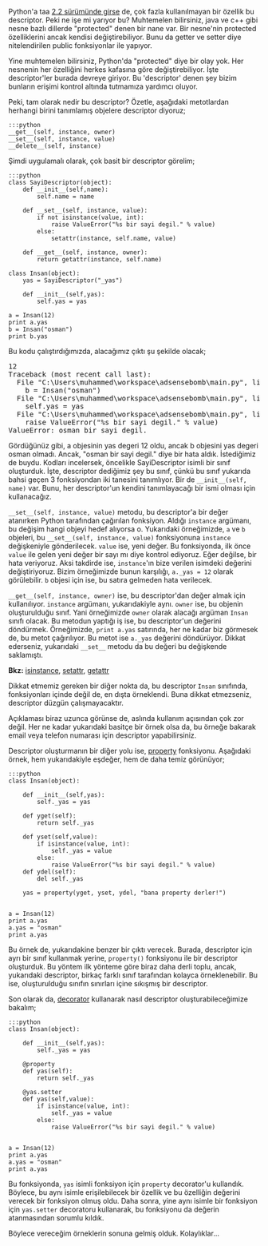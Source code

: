 <!--
.. date: 2012-08-28 02:44:00
.. title: Python 'descriptor' - giriş
.. slug: descriptor
.. description: Python'daki descriptor'ler, diğer dillerdeki protected alanlara benzer obje özellikleri oluşturmamızı sağlıyor. Böylece, obje elemanlarına erişimi kontrol altında tutabiliyoruz.
-->

Python'a taa [2.2 sürümünde girse][] de, çok fazla kullanılmayan bir
özellik bu descriptor. Peki ne işe mi yarıyor bu? Muhtemelen bilirsiniz,
java ve c++ gibi nesne bazlı dillerde "protected" denen bir nane var.
Bir nesne'nin protected özelliklerini ancak kendisi değiştirebiliyor.
Bunu da getter ve setter diye nitelendirilen public fonksiyonlar ile
yapıyor.

Yine muhtemelen bilirsiniz, Python'da "protected" diye bir olay yok. Her
nesnenin her özelliğini herkes kafasına göre değiştirebiliyor. İşte
descriptor'ler burada devreye giriyor. Bu 'descriptor' denen şey bizim
bunların erişimi kontrol altında tutmamıza yardımcı oluyor. <!-- TEASER_END -->

Peki, tam olarak nedir bu descriptor? Özetle, aşağıdaki metotlardan
herhangi birini tanımlamış objelere descriptor diyoruz;

    :::python
    __get__(self, instance, owner)
    __set__(self, instance, value)
    __delete__(self, instance)

Şimdi uygulamalı olarak, çok basit bir descriptor görelim;

    :::python
    class SayiDescriptor(object):
        def __init__(self,name):
            self.name = name
        
        def __set__(self, instance, value):
            if not isinstance(value, int):
                raise ValueError("%s bir sayi degil." % value)
            else:
                setattr(instance, self.name, value)
    
        def __get__(self, instance, owner):
            return getattr(instance, self.name)
        
    class Insan(object):
        yas = SayiDescriptor("_yas")
        
        def __init__(self,yas):
            self.yas = yas
            
    a = Insan(12)
    print a.yas
    b = Insan("osman")
    print b.yas

Bu kodu çalıştırdığımızda, alacağımız çıktı şu şekilde olacak;

<pre>
12
Traceback (most recent call last):
  File "C:\Users\muhammed\workspace\adsensebomb\main.py", line 22, in 
    b = Insan("osman")
  File "C:\Users\muhammed\workspace\adsensebomb\main.py", line 18, in __init__
    self.yas = yas
  File "C:\Users\muhammed\workspace\adsensebomb\main.py", line 7, in __set__
    raise ValueError("%s bir sayi degil." % value)
ValueError: osman bir sayi degil.
</pre>

Gördüğünüz gibi, a objesinin yas degeri 12 oldu, ancak b objesini yas
degeri osman olmadı. Ancak, "osman bir sayi degil." diye bir hata aldık.
İstediğimiz de buydu. Kodları incelersek, öncelikle SayiDescriptor
isimli bir sınıf oluşturduk. İşte, descriptor dediğimiz şey bu sınıf,
çünkü bu sınıf yukarıda bahsi geçen 3 fonksiyondan iki tanesini
tanımlıyor. Bir de `__init__(self, name)` var. Bunu, her descriptor'un
kendini tanımlayacağı bir ismi olması için kullanacağız.

`__set__(self, instance, value)` metodu, bu descriptor'a bir değer
atanırken Python tarafından çağırılan fonksiyon. Aldığı `instance`
argümanı, bu değişim hangi objeyi hedef alıyorsa o. Yukarıdaki
örneğimizde, `a` ve `b` objeleri, bu `__set__(self, instance, value)`
fonksiyonuna `instance` değişkeniyle gönderilecek. `value` ise, yeni
değer. Bu fonksiyonda, ilk önce `value` ile gelen yeni değer bir sayı mı
diye kontrol ediyoruz. Eğer değilse, bir hata veriyoruz. Aksi takdirde
ise, `instance`'ın bize verilen isimdeki değerini değiştiriyoruz. Bizim
örneğimizde bunun karşılığı, `a._yas = 12` olarak görülebilir. `b`
objesi için ise, bu satıra gelmeden hata verilecek.

`__get__(self, instance, owner)` ise, bu descriptor'dan değer almak için
kullanılıyor. `instance` argümanı, yukarıdakiyle aynı. `owner` ise, bu
objenin oluşturulduğu sınıf. Yani örneğimizde `owner` olarak alacağı
argüman `Insan` sınıfı olacak. Bu metodun yaptığı iş ise, bu
descriptor'un değerini döndürmek. Örneğimizde, `print a.yas` satırında,
her ne kadar biz görmesek de, bu metot çağırılıyor. Bu metot ise
`a._yas` değerini döndürüyor. Dikkat ederseniz, yukarıdaki `__set__`
metodu da bu değeri bu değişkende saklamıştı.

**Bkz:** [isinstance][], [setattr][], [getattr][]

Dikkat etmemiz gereken bir diğer nokta da, bu descriptor `Insan`
sınıfında, fonksiyonları içinde değil de, en dışta örneklendi. Buna
dikkat etmezseniz, descriptor düzgün çalışmayacaktır.

Açıklaması biraz uzunca görünse de, aslında kullanım açısından çok zor
değil. Her ne kadar yukarıdaki basitçe bir örnek olsa da, bu örneğe
bakarak email veya telefon numarası için descriptor yapabilirsiniz.

Descriptor oluşturmanın bir diğer yolu ise, [property][] fonksiyonu.
Aşağıdaki örnek, hem yukarıdakiyle eşdeğer, hem de daha temiz görünüyor;

    :::python
    class Insan(object):
        
        def __init__(self,yas):
            self._yas = yas
            
        def yget(self):
            return self._yas
        
        def yset(self,value):
            if isinstance(value, int):
                self._yas = value
            else:
                raise ValueError("%s bir sayi degil." % value)
        def ydel(self):
            del self._yas
            
        yas = property(yget, yset, ydel, "bana property derler!")
            
           
    a = Insan(12)
    print a.yas
    a.yas = "osman"
    print a.yas

Bu örnek de, yukarıdakine benzer bir çıktı verecek. Burada, descriptor
için ayrı bir sınıf kullanmak yerine, `property()` fonksiyonu ile bir
descriptor oluşturduk. Bu yöntem ilk yönteme göre biraz daha derli
toplu, ancak, yukarıdaki descriptor, birkaç farklı sınıf tarafından
kolayca örneklenebilir. Bu ise, oluşturulduğu sınıfın sınırları içine
sıkışmış bir descriptor.

Son olarak da, [decorator][] kullanarak nasıl descriptor
oluşturabileceğimize bakalım;

    :::python
    class Insan(object):
        
        def __init__(self,yas):
            self._yas = yas
        
        @property
        def yas(self):
            return self._yas
        
        @yas.setter
        def yas(self,value):
            if isinstance(value, int):
                self._yas = value
            else:
                raise ValueError("%s bir sayi degil." % value)
            
           
    a = Insan(12)
    print a.yas
    a.yas = "osman"
    print a.yas

Bu fonksiyonda, `yas` isimli fonksiyon için `property` decorator'u
kullandık. Böylece, bu aynı isimle erişilebilecek bir özellik ve bu
özelliğin değerini verecek bir fonksiyon olmuş oldu. Daha sonra, yine
aynı isimle bir fonksiyon için `yas.setter` decoratoru kullanarak, bu
fonksiyonu da değerin atanmasından sorumlu kıldık.

Böylece vereceğim örneklerin sonuna gelmiş olduk. Kolaylıklar...

  [2.2 sürümünde girse]: http://docs.python.org/whatsnew/2.2.html#descriptors
    "Python 2.2 changes - descriptor"
  [isinstance]: http://docs.python.org/library/functions.html#isinstance
  [setattr]: http://docs.python.org/library/functions.html#setattr
  [getattr]: http://docs.python.org/library/functions.html#getattr
  [property]: http://docs.python.org/library/functions.html?highlight=propert#property
  [decorator]: http://yasararabaci.tumblr.com/post/22751163382/python-decorator-nedir